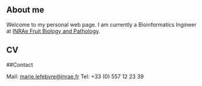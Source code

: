 ## About me

Welcome to my personal web page.
I am currently a Bioinformatics Ingineer at [INRAe Fruit Biology and Pathology](https://www6.bordeaux-aquitaine.inrae.fr/bfp_eng/).

## CV


##Contact

Mail: marie.lefebvre@inrae.fr
Tel: +33 (0) 557 12 23 39
